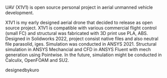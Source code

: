 UAV (X1V1) is open source personal project in aerial unmanned vehicle development.

X1V1 is my early designed aerial drone that decided to release as open source project.
X1V1 is compatible with various commercial flight control (small FC) and structural was fabricated with 3D print use PLA, ABS.
Designed in Solidworks 2022, project consist native files and also neutral file parasolid, iges.
Simulation was conducted in ANSYS 2021. Structural simulation in ANSYS Mechancial and CFD in ANSYS Fluent with mech generation using Pointwise.
In the future, simulation might be conducted in Calculix, OpenFOAM and SU2.

designedbykuro
